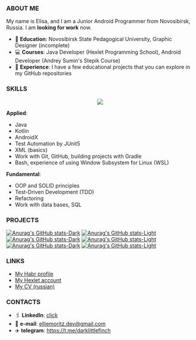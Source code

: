 ### ABOUT ME

My name is Elisa, and I am a Junior Android Programmer from Novosibirsk, Russia. I am **looking for work** now.

* 📝 **Education**: Novosibirsk State Pedagogical University, Graphic Designer (incomplete)
* 💻 **Courses**: Java Developer (Hexlet Programming School), Android Developer (Andrey Sumin's Stepik Course)
* 💼 **Experience**: I have a few educational projects that you can explore in my GitHub repositories

### SKILLS

<p align="center">
  <a href="https://skillicons.dev">
    <img src="https://skillicons.dev/icons?i=java,kotlin,gradle,git,bash,androidstudio,idea,figma" />
  </a>
</p>

**Applied**:
* Java
* Kotlin
* AndroidX
* Test Automation by JUnit5
* XML (basics)
* Work with Git, GitHub, building projects with Gradle
* Bash, experience of using Window Subsystem for Linux (WSL)

**Fundamental**:
* OOP and SOLID principles
* Test-Driven Development (TDD)
* Refactoring
* Work with data bases, SQL

### PROJECTS

[![Anurag's GitHub stats-Dark](https://github-readme-stats.vercel.app/api/pin/?username=darklittlefinch&repo=Coinbook&theme=github_dark#gh-dark-mode-only)](https://github.com/darklittlefinch/Coinbook#gh-dark-mode-only)
[![Anurag's GitHub stats-Light](https://github-readme-stats.vercel.app/api/pin/?username=darklittlefinch&repo=Coinbook&theme=default_repocard#gh-light-mode-only)](https://github.com/darklittlefinch/Coinbook#gh-light-mode-only)
[![Anurag's GitHub stats-Dark](https://github-readme-stats.vercel.app/api/pin/?username=darklittlefinch&repo=shopping-list&theme=github_dark#gh-dark-mode-only)](https://github.com/darklittlefinch/shopping-list#gh-dark-mode-only)
[![Anurag's GitHub stats-Light](https://github-readme-stats.vercel.app/api/pin/?username=darklittlefinch&repo=shopping-list&theme=default_repocard#gh-light-mode-only)](https://github.com/darklittlefinch/shopping-list#gh-light-mode-only)
[![Anurag's GitHub stats-Dark](https://github-readme-stats.vercel.app/api/pin/?username=darklittlefinch&repo=Composition&theme=github_dark#gh-dark-mode-only)](https://github.com/darklittlefinch/Composition#gh-dark-mode-only)
[![Anurag's GitHub stats-Light](https://github-readme-stats.vercel.app/api/pin/?username=darklittlefinch&repo=Composition&theme=default_repocard#gh-light-mode-only)](https://github.com/darklittlefinch/Composition#gh-light-mode-only)

### LINKS
* [My Habr profile](https://career.habr.com/darklittlefinch)
* [My Hexlet account](https://ru.hexlet.io/u/darklittlefinch)
* [My CV (russian)](https://cv.hexlet.io/ru/resumes/2925)

### CONTACTS

* 🖇️ **LinkedIn**: [click](https://www.linkedin.com/in/elisa-moritz/)
* 📧 **e-mail**: elliemoritz.dev@gmail.com
* ✈️ **telegram**: https://t.me/darklittlefinch
